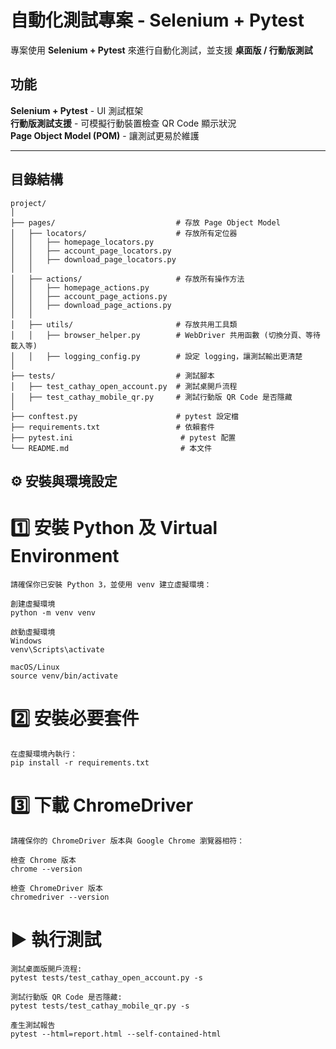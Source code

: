 # 自動化測試專案 - Selenium + Pytest

專案使用 **Selenium + Pytest** 來進行自動化測試，並支援 **桌面版 / 行動版測試**

## 功能
 **Selenium + Pytest** - UI 測試框架  
 **行動版測試支援** - 可模擬行動裝置檢查 QR Code 顯示狀況  
 **Page Object Model (POM)** - 讓測試更易於維護  

---

## 目錄結構
```plaintext
project/
│
├── pages/                           # 存放 Page Object Model
│   ├── locators/                    # 存放所有定位器
│   │   ├── homepage_locators.py
│   │   ├── account_page_locators.py
│   │   ├── download_page_locators.py
│   │
│   ├── actions/                     # 存放所有操作方法
│   │   ├── homepage_actions.py
│   │   ├── account_page_actions.py
│   │   ├── download_page_actions.py
│   │
│   ├── utils/                       # 存放共用工具類
│   │   ├── browser_helper.py        # WebDriver 共用函數 (切換分頁、等待載入等)
│   │   ├── logging_config.py        # 設定 logging，讓測試輸出更清楚
│
├── tests/                           # 測試腳本
│   ├── test_cathay_open_account.py  # 測試桌開戶流程
│   ├── test_cathay_mobile_qr.py     # 測試行動版 QR Code 是否隱藏
│
├── conftest.py                      # pytest 設定檔
├── requirements.txt                 # 依賴套件
├── pytest.ini                        # pytest 配置
└── README.md                         # 本文件
```

## ⚙️ 安裝與環境設定

  # 1️⃣ 安裝 Python 及 Virtual Environment
    請確保你已安裝 Python 3，並使用 venv 建立虛擬環境：
    
    創建虛擬環境
    python -m venv venv
    
    啟動虛擬環境
    Windows
    venv\Scripts\activate
    
    macOS/Linux
    source venv/bin/activate
  
  # 2️⃣ 安裝必要套件
    在虛擬環境內執行：
    pip install -r requirements.txt
  
  # 3️⃣ 下載 ChromeDriver
    請確保你的 ChromeDriver 版本與 Google Chrome 瀏覽器相符：
  
    檢查 Chrome 版本
    chrome --version
    
    檢查 ChromeDriver 版本
    chromedriver --version
  
  # ▶️ 執行測試
    測試桌面版開戶流程:
    pytest tests/test_cathay_open_account.py -s
    
    測試行動版 QR Code 是否隱藏:
    pytest tests/test_cathay_mobile_qr.py -s
    
    產生測試報告
    pytest --html=report.html --self-contained-html
